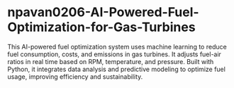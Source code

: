 # npavan0206-AI-Powered-Fuel-Optimization-for-Gas-Turbines
This AI-powered fuel optimization system uses machine learning to reduce fuel consumption, costs, and emissions in gas turbines. It adjusts fuel-air ratios in real time based on RPM, temperature, and pressure. Built with Python, it integrates data analysis and predictive modeling to optimize fuel usage, improving efficiency and sustainability.
